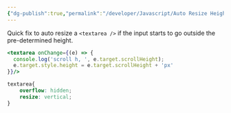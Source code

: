 ```yaml
---
{"dg-publish":true,"permalink":"/developer/Javascript/Auto Resize Height of Textarea on Change/","noteIcon":""}
---
```


Quick fix to auto resize a `<textarea />` if the input starts to go outside the pre-determined height.

```jsx
<textarea onChange={(e) => {
  console.log('scroll h, ', e.target.scrollHeight);
  e.target.style.height = e.target.scrollHeight + 'px'
}}/>
```

```css
textarea{
	overflow: hidden;
	resize: vertical;
}
```